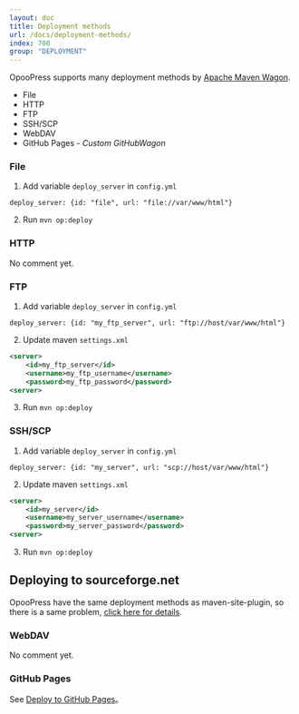 ```yaml
---
layout: doc
title: Deployment methods
url: /docs/deployment-methods/
index: 700
group: "DEPLOYMENT"
---
```


OpooPress supports many deployment methods by [Apache Maven Wagon](http://maven.apache.org/wagon/).

- File
- HTTP
- FTP
- SSH/SCP
- WebDAV
- GitHub Pages - *Custom GitHubWagon*

### File
1. Add variable `deploy_server` in `config.yml`
```plain
deploy_server: {id: "file", url: "file://var/www/html"}
```
2. Run `mvn op:deploy`

### HTTP
No comment yet.

### FTP
1. Add variable `deploy_server` in `config.yml`
```plain
deploy_server: {id: "my_ftp_server", url: "ftp://host/var/www/html"}
```
2. Update maven `settings.xml`
```xml
<server>
    <id>my_ftp_server</id>
    <username>my_ftp_username</username>
    <password>my_ftp_password</password>
<server>
```
3. Run `mvn op:deploy`

### SSH/SCP
1. Add variable `deploy_server` in `config.yml`
```plain
deploy_server: {id: "my_server", url: "scp://host/var/www/html"}
```
2. Update maven `settings.xml`
```xml
<server>
    <id>my_server</id>
    <username>my_server_username</username>
    <password>my_server_password</password>
<server>
```
3. Run `mvn op:deploy`

<div class="note info">
  <h2>Deploying to sourceforge.net</h2>
  <p>OpooPress have the same deployment methods as maven-site-plugin, so there is a same problem, <a href="http://maven.apache.org/plugins-archives/maven-site-plugin-2.4/examples/site-deploy-to-sourceforge.net.html">click here for details</a>.
  </p>
</div>

### WebDAV
No comment yet.


### GitHub Pages
See [Deploy to GitHub Pages](../github-pages/)。
